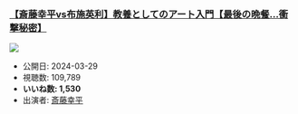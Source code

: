 ### [【斎藤幸平vs布施英利】教養としてのアート入門【最後の晩餐…衝撃秘密】](https://www.youtube.com/watch?v=wVK4VJglVr4)
[![](https://img.youtube.com/vi/wVK4VJglVr4/sddefault.jpg)](https://www.youtube.com/watch?v=wVK4VJglVr4)
-   公開日: 2024-03-29
-   視聴数: 109,789
-   **いいね数: 1,530**
-   出演者: [斎藤幸平](/rehacq_fan/people/斎藤幸平 "wikilink")
